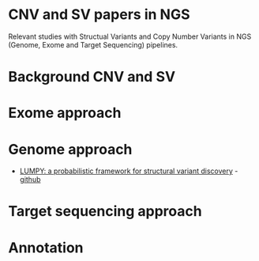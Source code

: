 # CNV and SV papers in NGS
Relevant studies with Structual Variants and Copy Number Variants in NGS (Genome, Exome and Target Sequencing) pipelines.

# Background CNV and SV

# Exome approach

# Genome approach
* [LUMPY: a probabilistic framework for structural variant discovery](http://genomebiology.biomedcentral.com/articles/10.1186/gb-2014-15-6-r84) - [github](https://github.com/arq5x/lumpy-sv)

# Target sequencing approach

# Annotation

